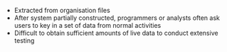 - Extracted from organisation files
- After system partially constructed, programmers or analysts often ask users to key in a set of data from normal activities
- Difficult to obtain sufficient amounts of live data to conduct extensive testing